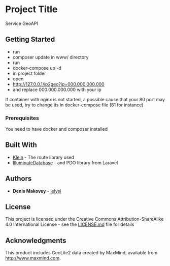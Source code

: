 # Project Title

Service GeoAPI

## Getting Started

* run
* composer update in www/ directory
* run 
* docker-compose up -d
* in project folder
* open 
* http://127.0.0.1/ip2geo?ip=000.000.000.000 
* and replace 000.000.000.000 with your ip

If container with nginx is not started, a possible cause that your 80 port may be used, try to change its in docker-compose file (81 for instance)

### Prerequisites

You need to have docker and composer installed

## Built With

* [Klein](https://github.com/klein/klein.php) - The route library used
* [IlluminateDatabase](https://packagist.org/packages/illuminate/database) - and PDO library from Laravel


## Authors

* **Denis Makovey** - [lelysi](https://github.com/lelysi)

## License

This project is licensed under the Creative Commons Attribution-ShareAlike 4.0 International License - see the [LICENSE.md](LICENSE.md) file for details

## Acknowledgments

This product includes GeoLite2 data created by MaxMind, available from
<a href="http://www.maxmind.com">http://www.maxmind.com</a>.